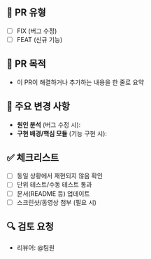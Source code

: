 ## 🔀 PR 유형
- [ ] FIX (버그 수정)
- [ ] FEAT (신규 기능)

## 📌 PR 목적
- 이 PR이 해결하거나 추가하는 내용을 한 줄로 요약

## 📝 주요 변경 사항
- **원인 분석** (버그 수정 시):  
- **구현 배경/핵심 모듈** (기능 구현 시):  

## ✅ 체크리스트
- [ ] 동일 상황에서 재현되지 않음 확인  
- [ ] 단위 테스트/수동 테스트 통과  
- [ ] 문서(README 등) 업데이트  
- [ ] 스크린샷/동영상 첨부 (필요 시)  

## 🔍 검토 요청
- 리뷰어: @팀원
